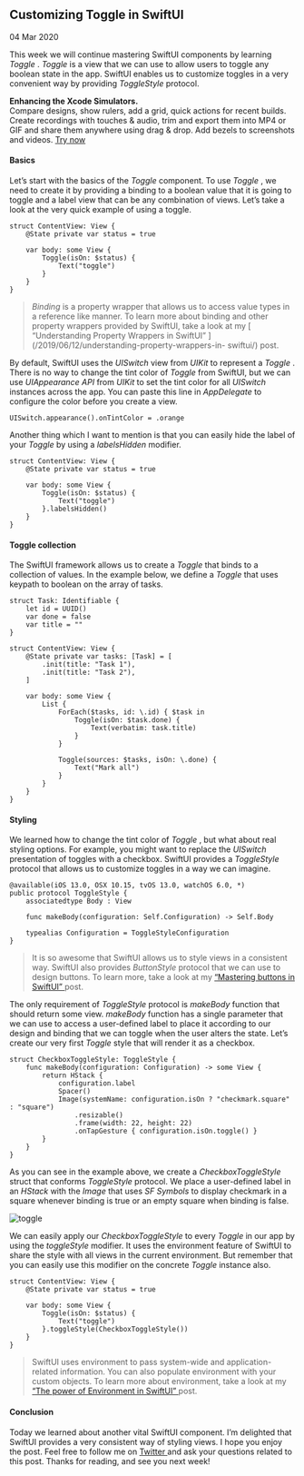 ##  Customizing Toggle in SwiftUI

04 Mar 2020

This week we will continue mastering SwiftUI components by learning _Toggle_ .
_Toggle_ is a view that we can use to allow users to toggle any boolean state
in the app. SwiftUI enables us to customize toggles in a very convenient way
by providing _ToggleStyle_ protocol.

**Enhancing the Xcode Simulators.**  
Compare designs, show rulers, add a grid, quick actions for recent builds.
Create recordings with touches & audio, trim and export them into MP4 or GIF
and share them anywhere using drag & drop. Add bezels to screenshots and
videos. [ Try now ](https://gumroad.com/a/931293139/ftvbh)

####  Basics

Let’s start with the basics of the _Toggle_ component. To use _Toggle_ , we
need to create it by providing a binding to a boolean value that it is going
to toggle and a label view that can be any combination of views. Let’s take a
look at the very quick example of using a toggle.

    
    
    struct ContentView: View {
        @State private var status = true
    
        var body: some View {
            Toggle(isOn: $status) {
                Text("toggle")
            }
        }
    }
    

> _Binding_ is a property wrapper that allows us to access value types in a
> reference like manner. To learn more about binding and other property
> wrappers provided by SwiftUI, take a look at my [ “Understanding Property
> Wrappers in SwiftUI” ](/2019/06/12/understanding-property-wrappers-in-
> swiftui/) post.

By default, SwiftUI uses the _UISwitch_ view from _UIKit_ to represent a
_Toggle_ . There is no way to change the tint color of _Toggle_ from SwiftUI,
but we can use _UIAppearance API_ from _UIKit_ to set the tint color for all
_UISwitch_ instances across the app. You can paste this line in _AppDelegate_
to configure the color before you create a view.

    
    
    UISwitch.appearance().onTintColor = .orange
    

Another thing which I want to mention is that you can easily hide the label of
your _Toggle_ by using a _labelsHidden_ modifier.

    
    
    struct ContentView: View {
        @State private var status = true
    
        var body: some View {
            Toggle(isOn: $status) {
                Text("toggle")
            }.labelsHidden()
        }
    }
    

####  Toggle collection

The SwiftUI framework allows us to create a _Toggle_ that binds to a
collection of values. In the example below, we define a _Toggle_ that uses
keypath to boolean on the array of tasks.

    
    
    struct Task: Identifiable {
        let id = UUID()
        var done = false
        var title = ""
    }
        
    struct ContentView: View {
        @State private var tasks: [Task] = [
            .init(title: "Task 1"),
            .init(title: "Task 2"),
        ]
        
        var body: some View {
            List {
                ForEach($tasks, id: \.id) { $task in
                    Toggle(isOn: $task.done) {
                        Text(verbatim: task.title)
                    }
                }
                
                Toggle(sources: $tasks, isOn: \.done) {
                    Text("Mark all")
                }
            }
        }
    }
    

####  Styling

We learned how to change the tint color of _Toggle_ , but what about real
styling options. For example, you might want to replace the _UISwitch_
presentation of toggles with a checkbox. SwiftUI provides a _ToggleStyle_
protocol that allows us to customize toggles in a way we can imagine.

    
    
    @available(iOS 13.0, OSX 10.15, tvOS 13.0, watchOS 6.0, *)
    public protocol ToggleStyle {
        associatedtype Body : View
    
        func makeBody(configuration: Self.Configuration) -> Self.Body
    
        typealias Configuration = ToggleStyleConfiguration
    }
    

> It is so awesome that SwiftUI allows us to style views in a consistent way.
> SwiftUI also provides _ButtonStyle_ protocol that we can use to design
> buttons. To learn more, take a look at my [ “Mastering buttons in SwiftUI”
> ](/2020/02/19/mastering-buttons-in-swiftui/) post.

The only requirement of _ToggleStyle_ protocol is _makeBody_ function that
should return some view. _makeBody_ function has a single parameter that we
can use to access a user-defined label to place it according to our design and
binding that we can toggle when the user alters the state. Let’s create our
very first _Toggle_ style that will render it as a checkbox.

    
    
    struct CheckboxToggleStyle: ToggleStyle {
        func makeBody(configuration: Configuration) -> some View {
            return HStack {
                configuration.label
                Spacer()
                Image(systemName: configuration.isOn ? "checkmark.square" : "square")
                    .resizable()
                    .frame(width: 22, height: 22)
                    .onTapGesture { configuration.isOn.toggle() }
            }
        }
    }
    

As you can see in the example above, we create a _CheckboxToggleStyle_ struct
that conforms _ToggleStyle_ protocol. We place a user-defined label in an
_HStack_ with the _Image_ that uses _SF Symbols_ to display checkmark in a
square whenever binding is true or an empty square when binding is false.

![toggle](/public/toggle.png)

We can easily apply our _CheckboxToggleStyle_ to every _Toggle_ in our app by
using the _toggleStyle_ modifier. It uses the environment feature of SwiftUI
to share the style with all views in the current environment. But remember
that you can easily use this modifier on the concrete _Toggle_ instance also.

    
    
    struct ContentView: View {
        @State private var status = true
    
        var body: some View {
            Toggle(isOn: $status) {
                Text("toggle")
            }.toggleStyle(CheckboxToggleStyle())
        }
    }
    

> SwiftUI uses environment to pass system-wide and application-related
> information. You can also populate environment with your custom objects. To
> learn more about environment, take a look at my [ “The power of Environment
> in SwiftUI” ](/2019/08/21/the-power-of-environment-in-swiftui/) post.

####  Conclusion

Today we learned about another vital SwiftUI component. I’m delighted that
SwiftUI provides a very consistent way of styling views. I hope you enjoy the
post. Feel free to follow me on [ Twitter ](https://twitter.com/mecid) and ask
your questions related to this post. Thanks for reading, and see you next
week!

